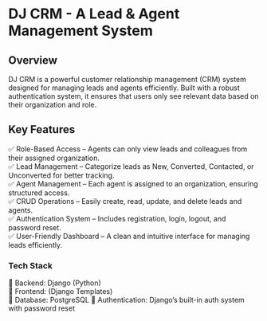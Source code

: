 # DJ CRM - A Lead & Agent Management System

## Overview
DJ CRM is a powerful customer relationship management (CRM) system designed for managing leads and agents efficiently. Built with a robust authentication system, it ensures that users only see relevant data based on their organization and role.

## Key Features
✅ Role-Based Access – Agents can only view leads and colleagues from their assigned organization.  
✅ Lead Management – Categorize leads as New, Converted, Contacted, or Unconverted for better tracking.  
✅ Agent Management – Each agent is assigned to an organization, ensuring structured access.  
✅ CRUD Operations – Easily create, read, update, and delete leads and agents.  
✅ Authentication System – Includes registration, login, logout, and password reset.  
✅ User-Friendly Dashboard – A clean and intuitive interface for managing leads efficiently.  

### Tech Stack
🔹 Backend: Django (Python)  
🔹 Frontend: (Django Templates)  
🔹 Database: PostgreSQL 
🔹 Authentication: Django’s built-in auth system with password reset  

